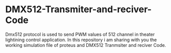 # DMX512-Transmiter-and-reciver-Code
Dmx512 protocol is used to send PWM values of 512 channel in theater lightining control application. In this repository i am sharing with you the working simulation file of proteus and DMX512 Tranmsiter and reciver Code.
